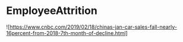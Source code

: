 # EmployeeAttrition
![https://www.cnbc.com/2019/02/18/chinas-jan-car-sales-fall-nearly-16percent-from-2018-7th-month-of-decline.html]


